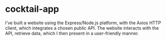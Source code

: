 # cocktail-app
I've built a website using the Express/Node.js platform, with the Axios HTTP client, which integrates a chosen public API. The website interacts with the API, retrieve data, which I then present in a user-friendly manner.
